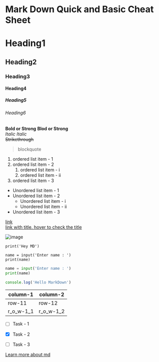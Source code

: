 # Mark Down Quick and Basic Cheat Sheet

<!-- Table Of Contents
Headings
Styles
Lists
Links + Image links
Code Block
Tables
Task list
 -->


<!-- Headings -->
# Heading1
## Heading2
### Heading3
#### Heading4
##### Heading5
###### Heading6

<!-- Styles -->
**Bold or Strong**  __Blod or Strong__  
*Italic* _Italic_   
~~Strikethrough~~  
> blockquote 

<!-- Lists -->
1. ordered list item - 1
2. ordered list item - 2
   1. ordered list item - i
   2. ordered list item - ii
3. ordered list item - 3

- Unordered list item  - 1
- Unordered list item  - 2
  - Unordered list item  - i
  - Unordered list item  - ii
- Unordered list item  - 3

<!-- Link -->
[link](https:google.com)  
[link with title. hover to check the title](https:google.com, "Hey, i am title")  

<!-- Image -->
![image](https://encrypted-tbn0.gstatic.com/images?q=tbn:ANd9GcQjzC2JyZDZ_RaWf0qp11K0lcvB6b6kYNMoqtZAQ9hiPZ4cTIOB)

<!-- Code Block -->
` print('Hey MD') `

```
name = input('Enter name : ')
print(name)
```

```python
name = input('Enter name : ')
print(name)
```

```js
console.log('Hello MarkDown')
```

<!-- Table -->
|column-1|column-2|
|--------|--------|
|row-11|row-12|
|r_o_w-1_1|r_o_w-1_2|

<!-- Task list -->
- [ ] Task - 1
- [X] Task - 2
- [ ] Task - 3


[Learn more about md](https://stackedit.io/app)




